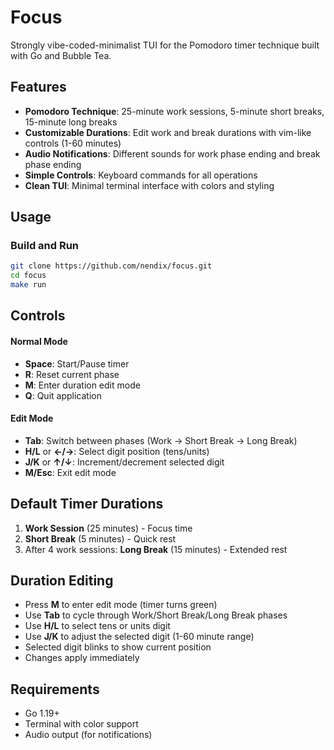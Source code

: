 # Focus

Strongly vibe-coded-minimalist TUI for the Pomodoro timer technique built with Go and Bubble Tea.

## Features

- **Pomodoro Technique**: 25-minute work sessions, 5-minute short breaks, 15-minute long breaks
- **Customizable Durations**: Edit work and break durations with vim-like controls (1-60 minutes)
- **Audio Notifications**: Different sounds for work phase ending and break phase ending
- **Simple Controls**: Keyboard commands for all operations
- **Clean TUI**: Minimal terminal interface with colors and styling

## Usage

### Build and Run
```bash
git clone https://github.com/nendix/focus.git
cd focus
make run
```

## Controls

#### Normal Mode
- **Space**: Start/Pause timer
- **R**: Reset current phase
- **M**: Enter duration edit mode
- **Q**: Quit application

#### Edit Mode
- **Tab**: Switch between phases (Work → Short Break → Long Break)
- **H/L** or **←/→**: Select digit position (tens/units)
- **J/K** or **↑/↓**: Increment/decrement selected digit
- **M/Esc**: Exit edit mode

## Default Timer Durations

1. **Work Session** (25 minutes) - Focus time
2. **Short Break** (5 minutes) - Quick rest  
3. After 4 work sessions: **Long Break** (15 minutes) - Extended rest

## Duration Editing

- Press **M** to enter edit mode (timer turns green)
- Use **Tab** to cycle through Work/Short Break/Long Break phases
- Use **H/L** to select tens or units digit
- Use **J/K** to adjust the selected digit (1-60 minute range)
- Selected digit blinks to show current position
- Changes apply immediately

## Requirements

- Go 1.19+
- Terminal with color support
- Audio output (for notifications)
